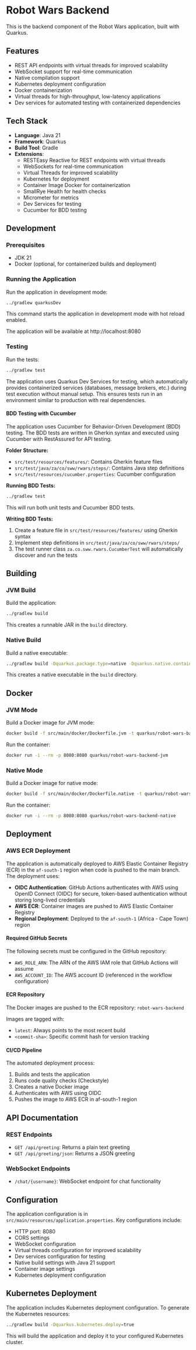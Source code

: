 # Robot Wars Backend

This is the backend component of the Robot Wars application, built with Quarkus.

## Features

- REST API endpoints with virtual threads for improved scalability
- WebSocket support for real-time communication
- Native compilation support
- Kubernetes deployment configuration
- Docker containerization
- Virtual threads for high-throughput, low-latency applications
- Dev services for automated testing with containerized dependencies

## Tech Stack

- **Language**: Java 21
- **Framework**: Quarkus
- **Build Tool**: Gradle
- **Extensions**:
  - RESTEasy Reactive for REST endpoints with virtual threads
  - WebSockets for real-time communication
  - Virtual Threads for improved scalability
  - Kubernetes for deployment
  - Container Image Docker for containerization
  - SmallRye Health for health checks
  - Micrometer for metrics
  - Dev Services for testing
  - Cucumber for BDD testing

## Development

### Prerequisites

- JDK 21
- Docker (optional, for containerized builds and deployment)

### Running the Application

Run the application in development mode:

```bash
../gradlew quarkusDev
```

This command starts the application in development mode with hot reload enabled.

The application will be available at http://localhost:8080

### Testing

Run the tests:

```bash
../gradlew test
```

The application uses Quarkus Dev Services for testing, which automatically provides containerized services (databases, message brokers, etc.) during test execution without manual setup. This ensures tests run in an environment similar to production with real dependencies.

#### BDD Testing with Cucumber

The application uses Cucumber for Behavior-Driven Development (BDD) testing. The BDD tests are written in Gherkin syntax and executed using Cucumber with RestAssured for API testing.

**Folder Structure:**
- `src/test/resources/features/`: Contains Gherkin feature files
- `src/test/java/za/co/sww/rwars/steps/`: Contains Java step definitions
- `src/test/resources/cucumber.properties`: Cucumber configuration

**Running BDD Tests:**
```bash
../gradlew test
```

This will run both unit tests and Cucumber BDD tests.

**Writing BDD Tests:**
1. Create a feature file in `src/test/resources/features/` using Gherkin syntax
2. Implement step definitions in `src/test/java/za/co/sww/rwars/steps/`
3. The test runner class `za.co.sww.rwars.CucumberTest` will automatically discover and run the tests

## Building

### JVM Build

Build the application:

```bash
../gradlew build
```

This creates a runnable JAR in the `build` directory.

### Native Build

Build a native executable:

```bash
../gradlew build -Dquarkus.package.type=native -Dquarkus.native.container-build=true
```

This creates a native executable in the `build` directory.

## Docker

### JVM Mode

Build a Docker image for JVM mode:

```bash
docker build -f src/main/docker/Dockerfile.jvm -t quarkus/robot-wars-backend-jvm .
```

Run the container:

```bash
docker run -i --rm -p 8080:8080 quarkus/robot-wars-backend-jvm
```

### Native Mode

Build a Docker image for native mode:

```bash
docker build -f src/main/docker/Dockerfile.native -t quarkus/robot-wars-backend-native .
```

Run the container:

```bash
docker run -i --rm -p 8080:8080 quarkus/robot-wars-backend-native
```

## Deployment

### AWS ECR Deployment

The application is automatically deployed to AWS Elastic Container Registry (ECR) in the `af-south-1` region when code is pushed to the main branch. The deployment uses:

- **OIDC Authentication**: GitHub Actions authenticates with AWS using OpenID Connect (OIDC) for secure, token-based authentication without storing long-lived credentials
- **AWS ECR**: Container images are pushed to AWS Elastic Container Registry
- **Regional Deployment**: Deployed to the `af-south-1` (Africa - Cape Town) region

#### Required GitHub Secrets

The following secrets must be configured in the GitHub repository:

- `AWS_ROLE_ARN`: The ARN of the AWS IAM role that GitHub Actions will assume
- `AWS_ACCOUNT_ID`: The AWS account ID (referenced in the workflow configuration)

#### ECR Repository

The Docker images are pushed to the ECR repository: `robot-wars-backend`

Images are tagged with:
- `latest`: Always points to the most recent build
- `<commit-sha>`: Specific commit hash for version tracking

#### CI/CD Pipeline

The automated deployment process:
1. Builds and tests the application
2. Runs code quality checks (Checkstyle)
3. Creates a native Docker image
4. Authenticates with AWS using OIDC
5. Pushes the image to AWS ECR in af-south-1 region

## API Documentation

### REST Endpoints

- `GET /api/greeting`: Returns a plain text greeting
- `GET /api/greeting/json`: Returns a JSON greeting

### WebSocket Endpoints

- `/chat/{username}`: WebSocket endpoint for chat functionality

## Configuration

The application configuration is in `src/main/resources/application.properties`. Key configurations include:

- HTTP port: 8080
- CORS settings
- WebSocket configuration
- Virtual threads configuration for improved scalability
- Dev services configuration for testing
- Native build settings with Java 21 support
- Container image settings
- Kubernetes deployment configuration

## Kubernetes Deployment

The application includes Kubernetes deployment configuration. To generate the Kubernetes resources:

```bash
../gradlew build -Dquarkus.kubernetes.deploy=true
```

This will build the application and deploy it to your configured Kubernetes cluster.
